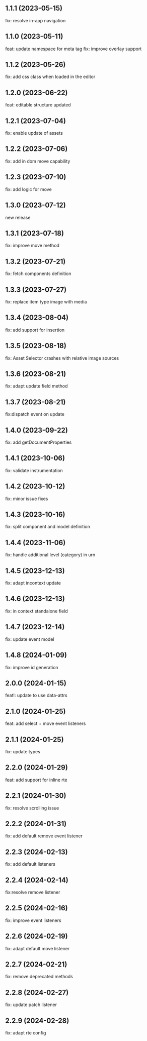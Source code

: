 ## 1.1.1 (2023-05-15)

fix: resolve in-app navigation

## 1.1.0 (2023-05-11)

feat: update namespace for meta tag
fix: improve overlay support
## 1.1.2 (2023-05-26)

fix: add css class when loaded in the editor

## 1.2.0 (2023-06-22)

feat: editable structure updated

## 1.2.1 (2023-07-04)

fix: enable update of assets

## 1.2.2 (2023-07-06)

fix: add in dom move capability 

## 1.2.3 (2023-07-10)

fix: add logic for move

## 1.3.0 (2023-07-12)

new release

## 1.3.1 (2023-07-18)

fix: improve move method

## 1.3.2 (2023-07-21)

fix: fetch components definition

## 1.3.3 (2023-07-27)

fix: replace item type image with media

## 1.3.4 (2023-08-04)

fix: add support for insertion

## 1.3.5 (2023-08-18)

fix: Asset Selector crashes with relative image sources

## 1.3.6 (2023-08-21)

fix: adapt update field method

## 1.3.7 (2023-08-21)

fix:dispatch event on update

## 1.4.0 (2023-09-22)

fix: add getDocumentProperties

## 1.4.1 (2023-10-06)

fix: validate instrumentation

## 1.4.2 (2023-10-12)

fix: minor issue fixes

## 1.4.3 (2023-10-16)

fix: split component and model definition

## 1.4.4 (2023-11-06)

fix: handle additional level (category) in urn

## 1.4.5 (2023-12-13)

fix: adapt incontext update

## 1.4.6 (2023-12-13)

fix: in context standalone field

## 1.4.7 (2023-12-14)

fix: update event model

## 1.4.8 (2024-01-09)

fix: improve id generation

## 2.0.0 (2024-01-15)

feat!: update to use data-attrs

## 2.1.0 (2024-01-25)

feat: add select + move event listeners

## 2.1.1 (2024-01-25)

fix: update types

## 2.2.0 (2024-01-29)

feat: add support for inline rte

## 2.2.1 (2024-01-30)

fix: resolve scrolling issue

## 2.2.2 (2024-01-31)

fix: add default remove event listener

## 2.2.3 (2024-02-13)

fix: add default listeners

## 2.2.4 (2024-02-14)

fix:resolve remove listener

## 2.2.5 (2024-02-16)

fix: improve event listeners

## 2.2.6 (2024-02-19)

fix: adapt default move listener

## 2.2.7 (2024-02-21)

fix: remove deprecated methods

## 2.2.8 (2024-02-27)

fix: update patch listener

## 2.2.9 (2024-02-28)

fix: adapt rte config

